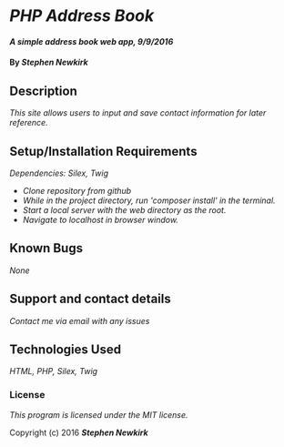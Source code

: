 # _PHP Address Book_

#### _A simple address book web app, 9/9/2016_

#### By _**Stephen Newkirk**_

## Description

_This site allows users to input and save contact information for later reference._

## Setup/Installation Requirements

_Dependencies: Silex, Twig_

* _Clone repository from github_
* _While in the project directory, run 'composer install' in the terminal._
* _Start a local server with the web directory as the root._
* _Navigate to localhost in browser window._

## Known Bugs

_None_

## Support and contact details

_Contact me via email with any issues_

## Technologies Used

_HTML, PHP, Silex, Twig_

### License

*This program is licensed under the MIT license.*

Copyright (c) 2016 **_Stephen Newkirk_**
